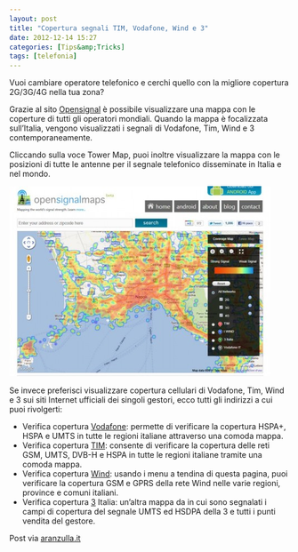```yaml
---
layout: post
title: "Copertura segnali TIM, Vodafone, Wind e 3"
date: 2012-12-14 15:27
categories: [Tips&amp;Tricks]
tags: [telefonia]
---
```

Vuoi cambiare operatore telefonico e cerchi quello con la migliore copertura 2G/3G/4G nella tua zona?

Grazie al sito [Opensignal](http://opensignal.com/) è possibile visualizzare una mappa con le coperture di tutti gli operatori mondiali. Quando la mappa è focalizzata sull’Italia, vengono visualizzati i segnali di Vodafone, Tim, Wind e 3 contemporaneamente.

Cliccando sulla voce Tower Map, puoi inoltre visualizzare la mappa con le posizioni di tutte le antenne per il segnale telefonico disseminate in Italia e nel mondo.

[![](/assets/2012/12/cell14-470x342.jpg "cell14")](/assets/2012/12/cell14.jpg)

Se invece preferisci visualizzare copertura cellulari di Vodafone, Tim, Wind e 3 sui siti Internet ufficiali dei singoli gestori, ecco tutti gli indirizzi a cui puoi rivolgerti:

*   Verifica copertura [Vodafone](http://mynetwork.vodafone.it/copertura.html): permette di verificare la copertura HSPA+, HSPA e UMTS in tutte le regioni italiane attraverso una comoda mappa.
*   Verifica copertura [TIM](http://www.tim.it/coperturaumts/c/italia/selezionaprovincia.do): consente di verificare la copertura delle reti GSM, UMTS, DVB-H e HSPA in tutte le regioni italiane tramite una comoda mappa.
*   Verifica copertura [Wind](http://www.wind.it/it/servizi/scheda389.phtml?sez=Privati): usando i menu a tendina di questa pagina, puoi verificare la copertura GSM e GPRS della rete Wind nelle varie regioni, province e comuni italiani.
*   Verifica copertura [3](http://www.tre.it/assistenza/prodotti-e-servizi/copertura) Italia: un’altra mappa da in cui sono segnalati i campi di copertura del segnale UMTS ed HSDPA della 3 e tutti i punti vendita del gestore.

Post via [aranzulla.it](http://www.aranzulla.it/visualizzare-copertura-cellulari-di-vodafone-tim-wind-e-3-18538.html)
